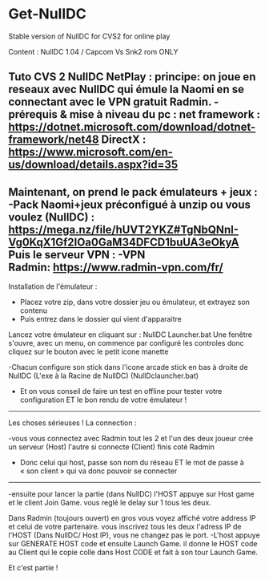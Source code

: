 # Get-NullDC
Stable version of NullDC for CVS2 for online play

Content : NullDC 1.04 / Capcom Vs Snk2 rom ONLY

Tuto CVS 2 NullDC NetPlay :
principe: on joue en reseaux avec NullDC qui émule la Naomi en se connectant avec le VPN gratuit Radmin.
-prérequis & mise à niveau du pc :
net framework :
https://dotnet.microsoft.com/download/dotnet-framework/net48 
DirectX :
https://www.microsoft.com/en-us/download/details.aspx?id=35 
-----------------------------------------------------------------------------------------------------------------------------------------

Maintenant, on prend le pack émulateurs + jeux :
-Pack Naomi+jeux préconfigué à unzip ou vous voulez (NullDC) : 
https://mega.nz/file/hUVT2YKZ#TgNbQNnI-Vg0KqX1Gf2IOa0GaM34DFCD1buUA3eOkyA
Puis le serveur VPN :
-VPN Radmin: https://www.radmin-vpn.com/fr/ 
------------------------------------------------------------------------------------------------------------------------------
Installation de l'émulateur :
- Placez votre zip, dans votre dossier jeu ou émulateur, et extrayez son contenu
- Puis entrez dans le dossier qui vient d'apparaitre

Lancez votre émulateur en cliquant sur : NullDC Launcher.bat
Une fenêtre s'ouvre, avec un menu, on commence par configuré les controles donc cliquez sur le bouton avec le petit icone manette

-Chacun configure son stick dans l'icone arcade stick en bas à droite de NullDC (L'exe à la Racine de NullDC) (NullDclauncher.bat)

- Et on vous conseil de faire un test en offline pour tester votre configuration ET le bon rendu de votre émulateur !
---------------------------------------------------------------------------------------------------------------------
Les choses sérieuses ! La connection :

-vous vous connectez avec Radmin tout les 2 et l'un des deux joueur crée un serveur (Host) l'autre si connecte (Client) finis coté Radmin

- Donc celui qui host, passe son nom du réseau ET le mot de passe à « son client » qui va donc pouvoir se connecter

-----------------------------------------------------------------------------------------------------------------------------
-ensuite pour lancer la partie (dans NullDC) l'HOST appuye sur Host game et le client Join Game. vous reglé le delay sur 1 tous les deux. 

Dans Radmin (toujours ouvert) en gros vous voyez affiché votre address IP et celui de votre partenaire. vous inscrivez tous les deux l'adress IP de l'HOST (Dans NullDC/ Host IP), vous ne changez pas le port.
-L'host appuye sur GENERATE HOST code et ensuite Launch Game. il donne le HOST code au Client qui le copie colle dans Host CODE et fait à son tour Launch Game.

Et c'est partie !

